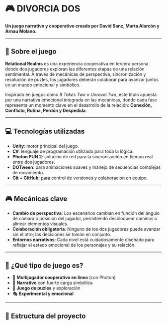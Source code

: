 # 🎮 DIVORCIA DOS

**Un juego narrativo y cooperativo creado por David Sanz, Marta Alarcón y Arnau Molano.**

---

## 🧠 Sobre el juego

**Relational Realms** es una experiencia cooperativa en tercera persona donde dos jugadores exploran las diferentes etapas de una relación sentimental. A través de mecánicas de perspectiva, sincronización y resolución de puzles, los jugadores deberán colaborar para avanzar juntos en un mundo emocional y simbólico.

Inspirado en juegos como *It Takes Two* o *Unravel Two*, este título apuesta por una narrativa emocional integrada en las mecánicas, donde cada fase representa un momento clave en el desarrollo de la relación: **Conexión, Conflicto, Rutina, Perdón y Despedida**.

---

## 💻 Tecnologías utilizadas

- **Unity**: motor principal del juego.
- **C#**: lenguaje de programación utilizado para toda la lógica.
- **Photon PUN 2**: solución de red para la sincronización en tiempo real entre dos jugadores.
- **DOTween**: para animaciones suaves y manejo de secuencias complejas de movimiento.
- **Git + GitHub**: para control de versiones y colaboración en equipo.

---

## 🎮 Mecánicas clave

- **Cambio de perspectiva**: Los escenarios cambian en función del ángulo de cámara o posición del jugador, permitiendo desbloquear caminos o alinear elementos visuales.
- **Colaboración obligatoria**: Ninguno de los dos jugadores puede avanzar sin el otro; las decisiones se toman en conjunto.
- **Entornos narrativos**: Cada nivel está cuidadosamente diseñado para reflejar el estado emocional de los personajes y su relación.

---

## 🧩 ¿Qué tipo de juego es?

- 👥 **Multijugador cooperativo en línea** (con Photon)
- 📖 **Narrativo** con fuerte carga simbólica
- 🔄 **Juego de puzles** y exploración
- 🎭 **Experimental y emocional**

---

## 📂 Estructura del proyecto

